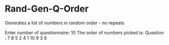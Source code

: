 # Rand-Gen-Q-Order

Generates a list of numbers in random order - no repeats

Enter number of questionnaire: 10
The order of numbers picked is: 
Question : 7 8 5 2 4 1 10 9 3 6 
